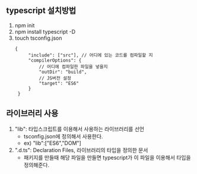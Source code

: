 ## typescript 설치방법

1. npm init
2. npm install typescript -D
3. touch tsconfig.json
   ```
   {
        "include": ["src"], // 어디에 있는 코드를 컴파일할 지
        "compilerOptions": {
            // 어디에 컴파일한 파일을 넣을지
            "outDir": "build",
            // JS버전 설정
            "target": "ES6"
        }
    }
   ```

## 라이브러리 사용

1. "lib": 타입스크립트를 이용해서 사용하는 라이브러리를 선언
   - tsconfig.json에 정의해서 사용한다.
   - ex) "lib":["ES6","DOM"]
2. ".d.ts": Declaration Files, 라이브러리의 타입을 정의한 문서
   - 패키지를 만들때 해당 파일을 만들면 typescript가 이 파일을 이용해서 타입을 정의해준다.
